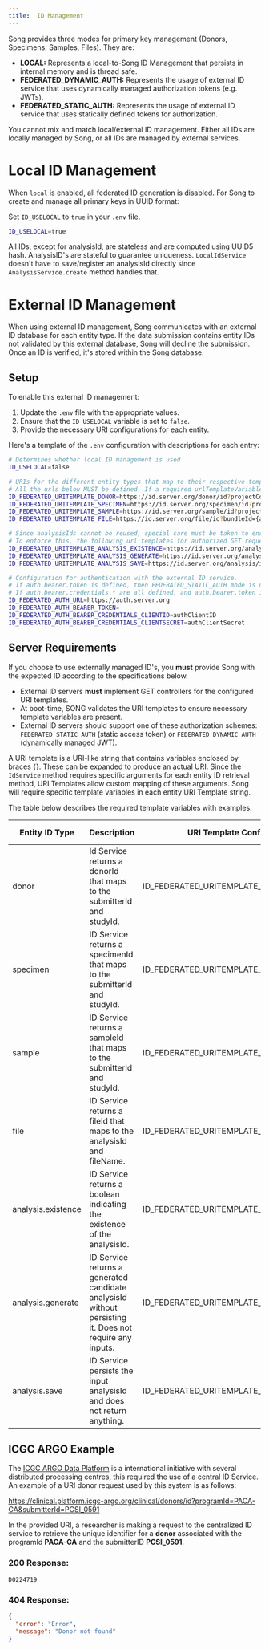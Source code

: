 ```yaml
---
title:  ID Management
---
```


Song provides three modes for primary key management (Donors, Specimens, Samples, Files). They are:


- **LOCAL:** Represents a local-to-Song ID Management that persists in internal memory and is thread safe.
- **FEDERATED_DYNAMIC_AUTH:** Represents the usage of external ID service that uses dynamically managed authorization tokens (e.g. JWTs).
- **FEDERATED_STATIC_AUTH:** Represents the usage of external ID service that uses statically defined tokens for authorization.

<Warning> You cannot mix and match local/external ID management. Either all IDs are locally managed by Song, or all IDs are managed by external services. </Warning>

# Local ID Management

When `local` is enabled, all federated ID generation is disabled. For Song to create and manage all primary keys in UUID format:

Set `ID_USELOCAL` to `true` in your `.env` file.

```bash
ID_USELOCAL=true
```

<Note title="Developers Note"> All IDs, except for analysisId, are stateless and are computed using UUID5 hash. AnalysisID's are stateful to guarantee uniqueness. `LocalIdService` doesn't have to save/register an analysisId directly since `AnalysisService.create` method handles that. </Note>

# External ID Management

When using external ID management, Song communicates with an external ID database for each entity type. If the data submission contains entity IDs not validated by this external database, Song will decline the submission. Once an ID is verified, it's stored within the Song database.

## Setup

To enable this external ID management:

1. Update the `.env` file with the appropriate values.
2. Ensure that the `ID_USELOCAL` variable is set to `false`.
3. Provide the necessary URI configurations for each entity.

Here's a template of the `.env` configuration with descriptions for each entry:

```bash
# Determines whether local ID management is used
ID_USELOCAL=false

# URIs for the different entity types that map to their respective templates in the external ID service
# All the urls below MUST be defined. If a required urlTemplateVariable (such as studyId and submitterId) is not defined, an error occurs.
ID_FEDERATED_URITEMPLATE_DONOR=https://id.server.org/donor/id?projectCode={studyId}&donorSubmittedId={submitterId}&create=true
ID_FEDERATED_URITEMPLATE_SPECIMEN=https://id.server.org/specimen/id?projectCode={studyId}&specimenSubmittedId={submitterId}&create=true
ID_FEDERATED_URITEMPLATE_SAMPLE=https://id.server.org/sample/id?projectCode={studyId}&sampleSubmittedId={submitterId}&create=true
ID_FEDERATED_URITEMPLATE_FILE=https://id.server.org/file/id?bundleId={analysisId}&fname={fileName}

# Since analysisIds cannot be reused, special care must be taken to ensure SONG does not attempt to create an analysis with an id that already exists on the id server.
# To enforce this, the following url templates for authorized GET requests are needed.
ID_FEDERATED_URITEMPLATE_ANALYSIS_EXISTENCE=https://id.server.org/analysis/id?submittedAnalysisId={analysisId}&create=false
ID_FEDERATED_URITEMPLATE_ANALYSIS_GENERATE=https://id.server.org/analysis/id/generate
ID_FEDERATED_URITEMPLATE_ANALYSIS_SAVE=https://id.server.org/analysis/id?submittedAnalysisId={submitterId}&create=true

# Configuration for authentication with the external ID service.
# If auth.bearer.token is defined, then FEDERATED_STATIC_AUTH mode is used.
# If auth.bearer.credentials.* are all defined, and auth.bearer.token is not, FEDERATED_DYNAMIC_AUTH mode is used.
ID_FEDERATED_AUTH_URL=https://auth.server.org
ID_FEDERATED_AUTH_BEARER_TOKEN=
ID_FEDERATED_AUTH_BEARER_CREDENTIALS_CLIENTID=authClientID
ID_FEDERATED_AUTH_BEARER_CREDENTIALS_CLIENTSECRET=authClientSecret
```

## Server Requirements

If you choose to use externally managed ID's, you **must** provide Song with the expected ID according to the specifications below. 

- External ID servers **must** implement GET controllers for the configured URI templates.
- At boot-time, SONG validates the URI templates to ensure necessary template variables are present.
- External ID servers should support one of these authorization schemes: `FEDERATED_STATIC_AUTH` (static access token) or `FEDERATED_DYNAMIC_AUTH` (dynamically managed JWT).

A URI template is a URI-like string that contains variables enclosed by braces {}. These can be expanded to produce an actual URI. Since the `IdService` method requires specific arguments for each entity ID retrieval method, URI Templates allow custom mapping of these arguments. Song will require specific template variables in each entity URI Template string. 

The table below describes the required template variables with examples.

| Entity ID Type      | Description                                                       | URI Template Config Property       | Required Variables | Examples                                                                | Request Type | Response Type |
|---------------------|-------------------------------------------------------------------|------------------------------------------|---------------------|--------------------------------------------------------------------------|--------------|---------------|
| donor               | Id Service returns a donorId that maps to the submitterId and studyId.   | ID_FEDERATED_URITEMPLATE_DONOR          | studyId, submitterId | `https://id.server.example.org/donor/id?sid={submitterId}&projectcode={studyId}` | `GET` | plaintext |
| specimen            | ID Service returns a specimenId that maps to the submitterId and studyId. | ID_FEDERATED_URITEMPLATE_SPECIMEN       | studyId, submitterId | `https://id.server.example.org/specimen/id?sid={submitterId}&projectcode={studyId}` | `GET` | plaintext |
| sample              | ID Service returns a sampleId that maps to the submitterId and studyId.   | ID_FEDERATED_URITEMPLATE_SAMPLE         | studyId, submitterId | `https://id.server.example.org/sample/id?sid={submitterId}&projectcode={studyId}` | `GET` | plaintext |
| file                | ID Service returns a fileId that maps to the analysisId and fileName.    | ID_FEDERATED_URITEMPLATE_FILE           | analysisId, fileName | `https://id.server.example.org/file/id?anid={analysisId}&fname={fileName}` | `GET` | plaintext |
| analysis.existence  | ID Service returns a boolean indicating the existence of the analysisId. | ID_FEDERATED_URITEMPLATE_ANALYSIS_EXISTENCE | analysisId | `https://id.server.example.org/analysis/{analysisId}` | `GET` | plaintext |
| analysis.generate  | ID Service returns a generated candidate analysisId without persisting it. Does not require any inputs. | ID_FEDERATED_URITEMPLATE_ANALYSIS_GENERATE | -- | `https://id.server.example.org/analysis/generate` | `GET` | plaintext |
| analysis.save       | ID Service persists the input analysisId and does not return anything. | ID_FEDERATED_URITEMPLATE_ANALYSIS_SAVE  | analysisId | `https://id.server.example.org/analysis/{analysisId}` | `GET` | -- |

## ICGC ARGO Example

The <a href="https://platform.icgc-argo.org/" target="_blank" rel="noopener noreferrer">ICGC ARGO Data Platform</a> is a international initiative with several distributed processing centres, this required the use of a central ID Service. An example of a URI donor request used by this system is as follows: 

https://clinical.platform.icgc-argo.org/clinical/donors/id?programId=PACA-CA&submitterId=PCSI_0591

In the provided URI, a researcher is making a request to the centralized ID service to retrieve the unique identifier for a **donor** associated with the programId **PACA-CA** and the submitterID **PCSI_0591**. 

### 200 Response: 

```shell
DO224719
```

### 404 Response:

```json
{
  "error": "Error",
  "message": "Donor not found"
}
```
